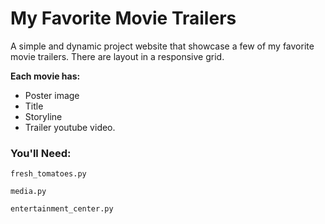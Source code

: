 # My Favorite Movie Trailers

A simple and dynamic project website that showcase a few of my favorite movie trailers. There are layout in a responsive grid.

**Each movie has:**

- Poster image
- Title
- Storyline
- Trailer youtube video.   

### You'll Need:

`fresh_tomatoes.py`

`media.py`

`entertainment_center.py`
